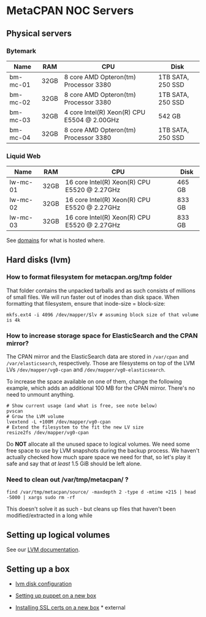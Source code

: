 # MetaCPAN NOC Servers

## Physical servers

### Bytemark

Name | RAM | CPU | Disk
-----|-----|-----|-----
bm-mc-01 | 32GB | 8 core AMD Opteron(tm) Processor 3380  | 1TB SATA, 250 SSD
bm-mc-02 | 32GB | 8 core AMD Opteron(tm) Processor 3380 | 1TB SATA, 250 SSD
bm-mc-03 | 32GB | 4 core Intel(R) Xeon(R) CPU E5504  @ 2.00GHz | 542 GB
bm-mc-04 | 32GB | 8 core AMD Opteron(tm) Processor 3380 | 1TB SATA, 250 SSD

### Liquid Web 

Name | RAM | CPU | Disk
-----|-----|-----|-----
lw-mc-01 | 32GB | 16 core Intel(R) Xeon(R) CPU E5520  @ 2.27GHz | 465 GB
lw-mc-02 | 32GB | 16 core Intel(R) Xeon(R) CPU E5520  @ 2.27GHz | 833 GB
lw-mc-03 | 32GB | 16 core Intel(R) Xeon(R) CPU E5520  @ 2.27GHz | 833 GB

See [domains](https://github.com/CPAN-API/network-infrastructure/blob/master/domains.md) for what
is hosted where.

## Hard disks (lvm)


### How to format filesystem for metacpan.org/tmp folder

That folder contains the unpacked tarballs and as such consists of millions of small files. We will run faster out of inodes than disk space. When formatting that filesystem, ensure that inode-size = block-size:

    mkfs.ext4 -i 4096 /dev/mapper/$lv # assuming block size of that volume is 4k

### How to increase storage space for ElasticSearch and the CPAN mirror?

The CPAN mirror and the ElasticSearch data are stored in `/var/cpan` and `/var/elasticsearch`, respectively. Those are filesystems on top of the LVM LVs `/dev/mapper/vg0-cpan` and `/dev/mapper/vg0-elasticsearch`.

To increase the space available on one of them, change the following example, which adds an additional 100 MB for the CPAN mirror. There's no need to unmount anything.

````
# Show current usage (and what is free, see note below)
pvscan
# Grow the LVM volume
lvextend -L +100M /dev/mapper/vg0-cpan
# Extend the filesystem to the fit the new LV size
resize2fs /dev/mapper/vg0-cpan
````

Do **NOT** allocate all the unused space to logical volumes. We need some free space to use by LVM snapshots during the backup process. We haven't actually checked how much spare space we need for that, so let's play it safe and say that *at least* 1.5 GiB should be left alone.

### Need to clean out /var/tmp/metacpan/ ?

`````
find /var/tmp/metacpan/source/ -maxdepth 2 -type d -mtime +215 | head -5000 | xargs sudo rm -rf
`````
This doesn't solve it as such - but cleans up files that haven't been modified/extracted in a long while

## Setting up logical volumes

See our [LVM documentation](./lvm.md).

## Setting up a box

 * [lvm disk configuration](lvm.md)

 * [Setting up puppet on a new box](./puppet.md)

 * [Installing SSL certs on a new box](https://github.com/CPAN-API/metacpan-conf-private) * external
